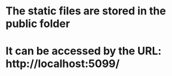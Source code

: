 # The static files are stored in the public folder

# It can be accessed by the URL: http://localhost:5099/
